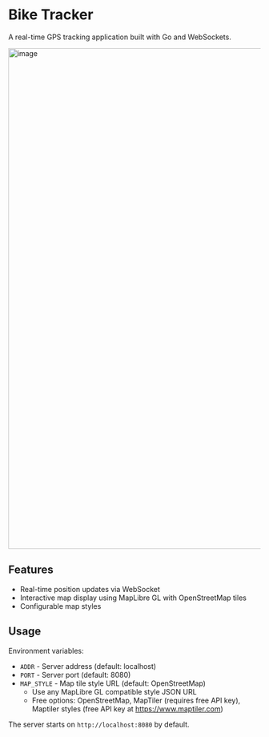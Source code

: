 # Bike Tracker

A real-time GPS tracking application built with Go and WebSockets.

<img width="1000" alt="image" src="https://github.com/user-attachments/assets/906afe43-1308-444a-b075-3e591434d0f5" />

## Features

- Real-time position updates via WebSocket
- Interactive map display using MapLibre GL with OpenStreetMap tiles
- Configurable map styles

## Usage

Environment variables:
- `ADDR` - Server address (default: localhost)
- `PORT` - Server port (default: 8080)  
- `MAP_STYLE` - Map tile style URL (default: OpenStreetMap)
  - Use any MapLibre GL compatible style JSON URL
  - Free options: OpenStreetMap, MapTiler (requires free API key), Maptiler
    styles (free API key at https://www.maptiler.com)

The server starts on `http://localhost:8080` by default.

